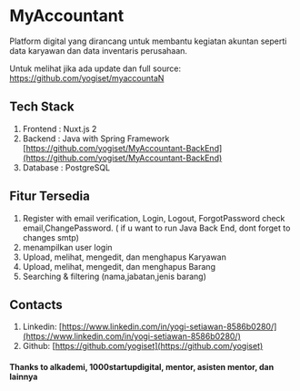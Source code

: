 # MyAccountant

Platform digital yang dirancang untuk membantu kegiatan akuntan seperti data karyawan dan data inventaris perusahaan.

Untuk melihat jika ada update dan full source: https://github.com/yogiset/myaccountaN


## Tech Stack
1. Frontend : Nuxt.js 2
2. Backend : Java with Spring Framework [https://github.com/yogiset/MyAccountant-BackEnd](https://github.com/yogiset/MyAccountant-BackEnd)
3. Database : PostgreSQL

## Fitur Tersedia
1. Register with email verification, Login, Logout, ForgotPassword check email,ChangePassword. ( if u want to run Java Back End, dont forget to changes smtp)
2. menampilkan user login
3. Upload, melihat, mengedit, dan menghapus Karyawan
4. Upload, melihat, mengedit, dan menghapus Barang
5. Searching & filtering (nama,jabatan,jenis barang)

## Contacts
1. Linkedin: [https://www.linkedin.com/in/yogi-setiawan-8586b0280/](https://www.linkedin.com/in/yogi-setiawan-8586b0280/)
2. Github: [https://github.com/yogiset](https://github.com/yogiset)

#### Thanks to alkademi, 1000startupdigital, mentor, asisten mentor, dan lainnya
